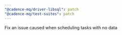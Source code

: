 ```yaml
---
"@cadence-mq/driver-libsql": patch
"@cadence-mq/test-suites": patch
---
```


Fix an issue caused when scheduling tasks with no data
